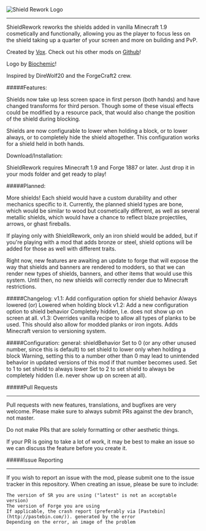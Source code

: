 ![Shield Rework Logo](https://raw.githubusercontent.com/VoxMods/ShieldRework/dev/img/ShieldRework.png)

-------------------------

ShieldRework reworks the shields added in vanilla Minecraft 1.9 cosmetically and functionally, allowing you as the player to focus less on the shield taking up a quarter of your screen and more on building and PvP.

Created by [Vox](https://github.com/WardBenjamin). Check out his other mods on [Github](https://github.com/VoxMods)!

Logo by [Biochemic](https://github.com/TheBiochemic)!

Inspired by DireWolf20 and the ForgeCraft2 crew.

#####Features:

Shields now take up less screen space in first person (both hands) and have changed transforms for third person. Though some of these visual effects could be modified by a resource pack, that would also change the position of the shield during blocking.

Shields are now configurable to lower when holding a block, or to lower always, or to completely hide the shield altogether. This configuration works for a shield held in both hands.

Download/Installation:

ShieldRework requires Minecraft 1.9 and Forge 1887 or later. Just drop it in your mods folder and get ready to play!

#####Planned:

More shields! Each shield would have a custom durability and other mechanics specific to it. Currently, the planned shield types are bone, which would be similar to wood but cosmetically different, as well as several metallic shields, which would have a chance to reflect blaze projectiles, arrows, or ghast fireballs.

If playing only with ShieldRework, only an iron shield would be added, but if you're playing with a mod that adds bronze or steel, shield options will be added for those as well with different traits.

Right now, new features are awaiting an update to forge that will expose the way that shields and banners are rendered to modders, so that we can render new types of shields, banners, and other items that would use this system. Until then, no new shields will correctly render due to Minecraft restrictions.


#####Changelog:
v1.1:
    Add configuration option for shield behavior
        Always lowered (or)
        Lowered when holding block
v1.2:
    Add a new configuration option to shield behavior
        Completely hidden, I.e. does not show up on screen at all.
v1.3:
    Overrides vanilla recipe to allow all types of planks to be used. This should also allow for modded planks or iron ingots.
    Adds Minecraft version to versioning system.

#####Configuration:
general:
    shieldBehavior
        Set to 0 (or any other unused number, since this is default) to set shield to lower only when holding a block
            Warning, setting this to a number other than 0 may lead to unintended behavior in updated versions of this mod if that number becomes used.
        Set to 1 to set shield to always lower
        Set to 2 to set shield to always be completely hidden (I.e. never show up on screen at all).

#####Pull Requests

--------------------

Pull requests with new features, translations, and bugfixes are very welcome. Please make sure to always submit PRs against the dev branch, not master.

Do not make PRs that are solely formatting or other aesthetic things.

If your PR is going to take a lot of work, it may be best to make an issue so we can discuss the feature before you create it.

#####Issue Reporting

----------------------

If you wish to report an issue with the mod, please submit one to the issue tracker in this repository.  When creating an
issue, please be sure to include:

    The version of SR you are using ("latest" is not an acceptable version)
    The version of Forge you are using
    If applicable, the crash report (preferably via [Pastebin](http://pastebin.com/)). generated by the error
    Depending on the error, an image of the problem